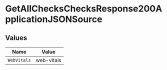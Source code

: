 # GetAllChecksChecksResponse200ApplicationJSONSource


## Values

| Name        | Value       |
| ----------- | ----------- |
| `WebVitals` | web-vitals  |